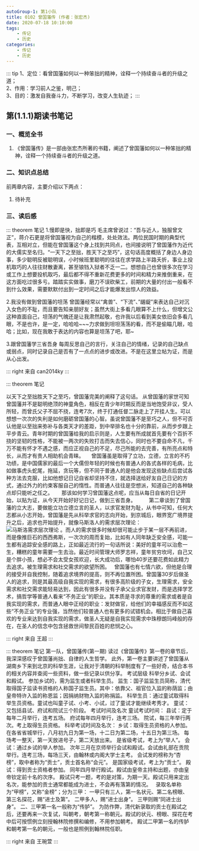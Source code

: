 ```yaml
---
autoGroup-1: 第1小队
title: 0102 曾国藩传 (作者：张宏杰)
date: 2020-07-18 10:10:00
tags:
    - 传记
    - 历史
categories:
    - 传记
    - 历史
---
```


::: tip
1、定位：看曾国藩如何以一种笨拙的精神，诠释一个持续奋斗者的升级之道；  
2、作用：学习前人之鉴，明己；  
3、目的：激发自我奋斗力，不断学习，改变人生轨迹；
:::

## 第(1.1.1)期读书笔记

### 一、概览全书
1.  《曾国藩传》是一部由张宏杰所著的书籍，阐述了曾国藩如何以一种笨拙的精神，诠释一个持续奋斗者的升级之道。

### 二、知识点总结

前两章内容，主要介绍以下两点：

1. 待补充

### 三、读后感

 
::: theorem   笔记
1.慢即是快，拙即是巧
毛主席曾说过：“吾与近人，独服曾文正”，蒋介石更是将曾国藩视为自己的楷模，处处效法。两位民国时期的典型代表，互相对立，但能在曾国藩这个身上找到共同点，也间接说明了曾国藩作为近代的大儒实至名归。“一天下之至拙，胜天下之至巧”，这句话高度概括了身边人身边事，多少聪明反被聪明误，小时候班里聪明的往往在求学路上半路夭折，事业上投机取巧的人往往财散妻离，甚至锒铛入狱者不乏一二。想想自己也曾很多次在学习或工作上想要投机取巧，最后都不得不重新花费更多的时间和精力来推倒重来，在这方面吃过很多亏。踏踏实实做事，磨刀不误砍柴工，前期的大量的付出一般看不到什么效果，需要默默付出到一定时间之后才能爆发出惊人的效益。

2.我没有做到曾国藩的坦荡
曾国藩经常以“禽兽”、“下流”、”龌龊”来表达自己对沉入女色的不耻，而且要告知亲朋好友；虽然大街上多看几眼算不上什么，但增文公这种直面自己，坦荡的气魄还是让我肃然起敬，也许我以后看到美女依旧会多看几眼，不是也许，是一定，哈哈哈~~~力求做到坦坦荡荡的看，而不是偷瞄几眼，哈哈；比如，现在我敢于表达的内容也算是坦荡了吧，耶~

3.跟曾国藩学三省吾身
每周反思自己的言行，关注自己的情绪，记录的自己缺点或弱点，同时记录自己是否有了一点点的进步或改进。不是在这里立帖为证，而是从心出发。

::: right
来自 can2014ky
:::

::: theorem   笔记

 以天下之至拙胜天下之至巧，曾国藩完美的阐释了这句话。
 从曾国藩的家世可知曾国藩并不是聪明绝顶的神童角色，相反在青少年时期反而是当地饱受非议，受人所轻，而曾氏父子不屈不挠，连考7次，终于打通任督二脉走上了开挂人生。可以想想一次次的失利是如何磨砺曾国藩的心智。虽说曾国藩不是至巧之人，但不可否认他是以至拙来弥补与各类天才的差距，到中举排名也十分的靠前，从而步步跟上平步青云。青年时期的曾国藩给我的启示则是，人生要有所成就首先要有个百折不挠的坚韧的性格，不能被一两次的失败打击而失去信心，同时也不要自命不凡，千万不能有怀才不遇之感，而应正视自己的不足，尽己所能的去完善，有所亮点和特长，从而才有贵人相助机会青睐。
    曾国藩虽是取得了立功，立德，立言的不朽功绩，是中国儒家的最后一个大儒但年轻的时候也有普通人的各式各样的毛病，比如做事虎头蛇尾，拖延，贪玩等，但不同于普通人的是他会发现这些缺点后尝试各种方法去克服，比如他想记日记自省却坚持不住，就选择送给好友自己日记的方式，通过外力的约束客服自己的惰性。而普通人往往是空想派，知道自己的各种缺点却只能听之任之。
     那该如何学习曾国藩这点呢，应当从每日自省的日记开始，以贴为证，从今天开始好好记日记，做到三省吾身。
        第二章谈到了曾国藩的立大志，要做能立功立德立言的圣人，以求官发财为耻，从书中可知，任何大志都从小志开始，曾国藩是先从科举求官的志向开始，到京城后，眼界宽广境界提升之后，追求也开始提升，就像马斯洛人的需求层次理论：
![马斯洛需求层次理论](/imagesNotes/0102.jpg)
。而人的需求很多时候却很可能止步于某一层不再前进，而是像推巨石的西西弗斯，一次次的周而复始，比如有人同年缺乏安全感，可能一生都有追踪安全感的路上，正如最近流行的一句话所说：美好的童年可以治愈一生，糟糕的童年需要一生去治。最近时间管理大师罗志祥，童年贫穷坎坷，自己又是个胖小孩，想必不会太受女孩欢迎，长大成功后，哪怕40岁还要花费如此精力去追求。被生理需求和社交需求的欲望所困。   曾国藩也有七情六欲，但他是合理的接受并自我控制，随着追求境界的提高，则不再位置所困。曾国藩30岁后做圣人的追求，则是其最高级自我实现的需求，有很多高阶级的子女，生理需求，安全需求和社交需求能轻易达到，因此有很多并没有子承父业求官发财，而是选择学艺术，搞哲学等普通人看来“不务正业”的职业。其本质是寻求的尊重的需求或者是自我实现的需求，而普通人眼中正经的职业：发财做官，给他们的幸福感反而不如这些“不务正业”的专业强，当然他们较普通人也有更多的试错机会。相比于做自己喜欢的专业来达到自我实现的需求，做圣人无疑是自我实现需求中珠穆朗玛峰般的存在，在圣人的信念中包含拯救世间黎民百姓的悲悯之心。
   
::: right
来自 王超
:::


::: theorem   笔记
第一队，曾国藩传(第一期)
读过《曾国藩传》第一卷的章节后，我深深感叹于曾国藩尚拙、自律的人生哲学。
此外，第一卷主要讲述了曾国藩从湖南乡下来到北京的科举生涯，让我对于清朝的科举制度有了一些好奇，结合本书的相关内容并查阅一些资料，做一些记录以供分享。
考试层级
科举分乡试、会试和殿试。
参加乡试的，需为监生或者科举生员。
监生：国子监监生员简称，清代取得国子监读书资格的人称国子监生员。其中：依靠父、祖官位入监的称荫监；由皇帝特许入监的称恩监；因捐纳财物入监的称捐监。
科举生员：通过童试取得科举生员资格。童试也叫童子试、小考、小试，过了童试才能继续考秀才。
童试：又包括县试、府试和院试三个阶段。
考试时间及名次
童试考试时间：
县试：定于每年二月举行，连考五场。
府试每年四月举行，连考三场。
院试，每三年举行两次。考上取得生员资格。
科举考试时间及名次：
乡试：取得生员资格的人参加。
在各省省城举行，八月初九日为第一场，十二日为第二场，十五日为第三场。
每场考一整天，第一天放进号子，第二天放出来。
是省级考试，考上为“举人”。
会试：通过乡试的举人参加。
次年三月在京师举行会试和殿试。会试由礼部在贡院举行。连考三场，每场三天，由翰林或内阁大学士主考。
会试发的榜称为“杏榜”，取中者称为“贡士”，贡士首名称“会元”。
是国家级考试，考上为“贡士”。
殿试：得到贡士资格者参加。
同年四月举行殿试。殿试由皇帝主持和出题，亦由皇帝钦定前十名的次序。
殿试只考一题，考的是对策，为期一天。殿试只用来定出名次，能参加的贡士通常都能成为进士，不会再有落第的情况。  
录取名单称为“甲榜”，又称“金榜”；分为三甲：
一甲只有三人，第一名状元、第二名榜眼、第三名探花，赐“进士及第”。
二甲多人，赐“进士出身”。
三甲则赐“同进士出身”。
二、三甲第一名一般称为“传胪”。
为防作弊，清代新录取的贡士在殿试之后，还要再来一次复试，叫朝考，朝考第一称朝元。殿试的状元、榜眼、探花在考中后可按惯例立刻授翰林院修撰和编修，不用参加朝考。
殿试二甲第一名的传胪和朝考第一名的朝元，一般也是照例到翰林院任职。


::: right
来自 王琬萱
:::
